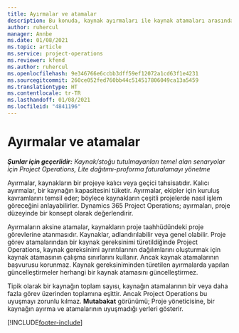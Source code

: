 ```yaml
---
title: Ayırmalar ve atamalar
description: Bu konuda, kaynak ayırmaları ile kaynak atamaları arasındaki farklar hakkında bilgiler sağlanmaktadır.
author: ruhercul
manager: Annbe
ms.date: 01/08/2021
ms.topic: article
ms.service: project-operations
ms.reviewer: kfend
ms.author: ruhercul
ms.openlocfilehash: 9e346766e6ccbb3dff59ef12072a1cd63f1e4231
ms.sourcegitcommit: 260ce052fed760bb44c514517806049ca13a5459
ms.translationtype: HT
ms.contentlocale: tr-TR
ms.lasthandoff: 01/08/2021
ms.locfileid: "4841196"
---
```

# <a name="bookings-vs-assignments"></a>Ayırmalar ve atamalar

_**Şunlar için geçerlidir:** Kaynak/stoğu tutulmayanları temel alan senaryolar için Project Operations, Lite dağıtımı-proforma faturalamayı yönetme_

Ayırmalar, kaynakların bir projeye kalıcı veya geçici tahsisatıdır. Kalıcı ayırmalar, bir kaynağın kapasitesini tüketir. Ayırmalar, ekipler için kuruluş kavramlarını temsil eder; böylece kaynakların çeşitli projelerde nasıl işlem göreceğini anlayabilirler. Dynamics 365 Project Operations; ayırmaları, proje düzeyinde bir konsept olarak değerlendirir. 

Ayırmaların aksine atamalar, kaynakların proje taahhüdündeki proje görevlerine atanmasıdır. Kaynaklar, adlandırılabilir veya genel olabilir.  Proje görev atamalarından bir kaynak gereksinimi türetildiğinde Project Operations, kaynak gereksinimi ayrıntılarının dağılımlarını oluşturmak için kaynak atamasının çalışma sınırlarını kullanır. Ancak kaynak atamalarının başvurusu korunmaz. Kaynak gereksiniminden türetilen ayırmalarda yapılan güncelleştirmeler herhangi bir kaynak atamasını güncelleştirmez.

Tipik olarak bir kaynağın toplam sayısı, kaynağın atamalarının bir veya daha fazla görev üzerinden toplamına eşittir. Ancak Project Operations bu uyuşmayı zorunlu kılmaz. **Mutabakat** görünümü; Proje yöneticisine, bir kaynağın ayırma ve atamalarının uyuşmadığı yerleri gösterir.




[!INCLUDE[footer-include](../includes/footer-banner.md)]